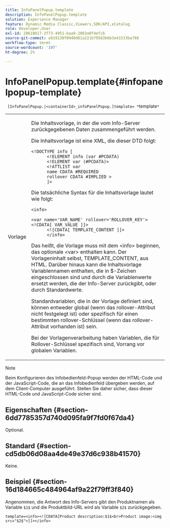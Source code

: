```yaml
---
title: InfoPanelPopup.template
description: InfoPanelPopup.template
solution: Experience Manager
feature: Dynamic Media Classic,Viewers,SDK/API,eCatalog
role: Developer,User
exl-id: 20618017-2f73-4951-baa9-2063a0f4efcb
source-git-commit: a919130f0940d81a221b79563b6b3e41533ba788
workflow-type: tm+mt
source-wordcount: '197'
ht-degree: 2%

---
```


# InfoPanelPopup.template{#infopanelpopup-template}

` [InfoPanelPopup.|<containerId>_infoPanelPopup.]template= *`template`*`

<table id="table_A6B1B446A7AE4A4A8B552C07EC88E518"> 
 <tbody> 
  <tr> 
   <td> <p> <span class="codeph"><span class="varname"> Vorlage</span></span> </p> </td> 
   <td> <p>Die Inhaltsvorlage, in der die vom Info-Server zurückgegebenen Daten zusammengeführt werden. </p> <p>Die Inhaltsvorlage ist eine XML, die dieser DTD folgt: </p> <p> <code>&lt;!DOCTYPE&nbsp;info&nbsp;&lbrack;
      &lt;!ELEMENT&nbsp;info&nbsp;(var&nbsp;#PCDATA)
      &lt;!ELEMENT&nbsp;var&nbsp;(#PCDATA)&gt;
      &lt;!ATTLIST&nbsp;var&nbsp;
      name&nbsp;CDATA&nbsp;#REQUIRED
      rollover&nbsp;CDATA&nbsp;#IMPLIED&nbsp;&gt;
      &rbrack;&gt;</code> </p> <p>Die tatsächliche Syntax für die Inhaltsvorlage lautet wie folgt: </p> <p> <code>&lt;info&gt;
      &lt;var&nbsp;name='VAR_NAME'&nbsp;rollover='ROLLOVER_KEY'&gt;&lt;!CDATA[&nbsp;VAR_VALUE&nbsp;]&rbrack;&gt;
      &lt;![CDATA[&nbsp;TEMPLATE_CONTENT&nbsp;]]&gt;
      &lt;/info&gt;</code> </p> <p>Das heißt, die Vorlage muss mit dem <span class="codeph"> &lt;info&gt;</span> beginnen, das optionale <span class="codeph"> &lt;var&gt;</span> enthalten kann. Der Vorlageninhalt selbst, <span class="codeph"> TEMPLATE_CONTENT, </span> aus HTML. Darüber hinaus kann die Inhaltsvorlage Variablennamen enthalten, die in <span class="codeph"> $</span>-Zeichen eingeschlossen sind und durch die Variablenwerte ersetzt werden, die der Info-Server zurückgibt, oder durch Standardwerte. </p> <p>Standardvariablen, die in der Vorlage definiert sind, können entweder global (wenn das rollover-Attribut nicht festgelegt ist) oder spezifisch für einen bestimmten rollover-Schlüssel (wenn das rollover-Attribut vorhanden ist) sein. </p> <p>Bei der Vorlagenverarbeitung haben Variablen, die für Rollover-Schlüssel spezifisch sind, Vorrang vor globalen Variablen. </p> </td> 
  </tr> 
 </tbody> 
</table>

>[!NOTE]
>
>Beim Konfigurieren des Infobedienfeld-Popup werden der HTML-Code und der JavaScript-Code, die an das Infobedienfeld übergeben werden, auf dem Client-Computer ausgeführt. Stellen Sie daher sicher, dass dieser HTML-Code und JavaScript-Code sicher sind.

## Eigenschaften {#section-6dd7785357d740d095fa9f7fd0f67da4}

Optional.

## Standard {#section-cd5db06d08aa4de49e37d6c938b41570}

Keine.

## Beispiel {#section-16d184665c484964af9a22f79ff3f840}

Angenommen, die Antwort des Info-Servers gibt den Produktnamen als Variable `$1$` und die Produktbild-URL wird als Variable `$2$` zurückgegeben.

`template=<info><![CDATA[Product description:$1$<br>Product image:<img src="$2$">]]></info>`
